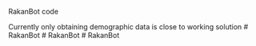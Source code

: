 RakanBot code

Currently only obtaining demographic data is close to working solution #   R a k a n B o t  
 #   R a k a n B o t  
 #   R a k a n B o t  
 